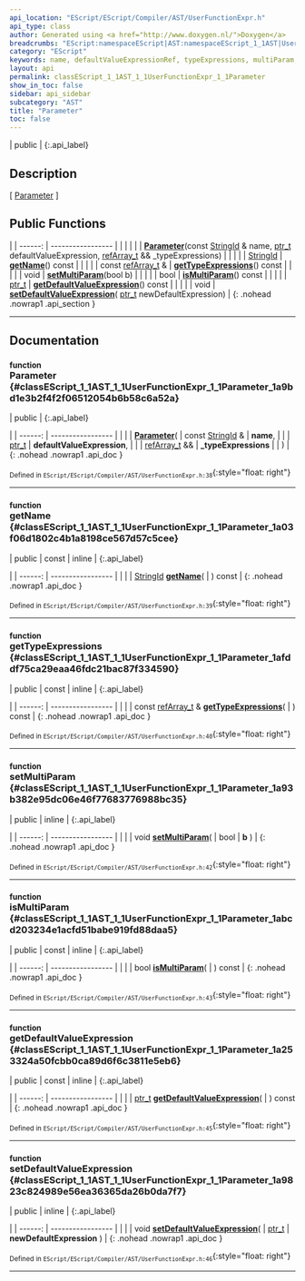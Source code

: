 ```yaml
---
api_location: "EScript/EScript/Compiler/AST/UserFunctionExpr.h"
api_type: class
author: Generated using <a href="http://www.doxygen.nl/">Doxygen</a>
breadcrumbs: "EScript:namespaceEScript|AST:namespaceEScript_1_1AST|UserFunctionExpr:classEScript_1_1AST_1_1UserFunctionExpr"
category: "EScript"
keywords: name, defaultValueExpressionRef, typeExpressions, multiParam, Parameter, getName, getTypeExpressions, setMultiParam, isMultiParam, getDefaultValueExpression, setDefaultValueExpression
layout: api
permalink: classEScript_1_1AST_1_1UserFunctionExpr_1_1Parameter
show_in_toc: false
sidebar: api_sidebar
subcategory: "AST"
title: "Parameter"
toc: false
---
```


| public |
{:.api_label}

## Description

[ [Parameter](classEScript_1_1AST_1_1UserFunctionExpr_1_1Parameter) ]



## Public Functions

|
| ------: | ----------------- |
|  | |
|  | **[Parameter](#classEScript_1_1AST_1_1UserFunctionExpr_1_1Parameter_1a9bd1e3b2f4f2f06512054b6b58c6a52a)**(const [StringId](classEScript_1_1StringId) & name,  [ptr_t](classEScript_1_1AST_1_1ASTNode#classEScript_1_1AST_1_1ASTNode_1a3b66b4450e328f61c873204f6e4183a5)  defaultValueExpression,  [refArray_t](classEScript_1_1AST_1_1ASTNode#classEScript_1_1AST_1_1ASTNode_1a58bb954e7423bffee86185de70bcfb36) && _typeExpressions) |
|  | |
| [StringId](classEScript_1_1StringId) | **[getName](#classEScript_1_1AST_1_1UserFunctionExpr_1_1Parameter_1a03f06d1802c4b1a8198ce567d57c5cee)**() const |
|  | |
| const [refArray_t](classEScript_1_1AST_1_1ASTNode#classEScript_1_1AST_1_1ASTNode_1a58bb954e7423bffee86185de70bcfb36) & | **[getTypeExpressions](#classEScript_1_1AST_1_1UserFunctionExpr_1_1Parameter_1afddf75ca29eaa46fdc21bac87f334590)**() const |
|  | |
| void | **[setMultiParam](#classEScript_1_1AST_1_1UserFunctionExpr_1_1Parameter_1a93b382e95dc06e46f77683776988bc35)**(bool b) |
|  | |
| bool | **[isMultiParam](#classEScript_1_1AST_1_1UserFunctionExpr_1_1Parameter_1abcd203234e1acfd51babe919fd88daa5)**() const |
|  | |
| [ptr_t](classEScript_1_1AST_1_1ASTNode#classEScript_1_1AST_1_1ASTNode_1a3b66b4450e328f61c873204f6e4183a5) | **[getDefaultValueExpression](#classEScript_1_1AST_1_1UserFunctionExpr_1_1Parameter_1a253324a50fcbb0ca89d6f6c3811e5eb6)**() const |
|  | |
| void | **[setDefaultValueExpression](#classEScript_1_1AST_1_1UserFunctionExpr_1_1Parameter_1a9823c824989e56ea36365da26b0da7f7)**( [ptr_t](classEScript_1_1AST_1_1ASTNode#classEScript_1_1AST_1_1ASTNode_1a3b66b4450e328f61c873204f6e4183a5)  newDefaultExpression) |
{: .nohead .nowrap1 .api_section }


-------------------------------------------------------------------

## Documentation

### <small>function</small><br/> Parameter {#classEScript_1_1AST_1_1UserFunctionExpr_1_1Parameter_1a9bd1e3b2f4f2f06512054b6b58c6a52a}

| public |
{:.api_label}

|
| ------: | ----------------- |
|  |
|  **[Parameter](#classEScript_1_1AST_1_1UserFunctionExpr_1_1Parameter_1a9bd1e3b2f4f2f06512054b6b58c6a52a)**( | const [StringId](classEScript_1_1StringId) & | **name**, |
| |  [ptr_t](classEScript_1_1AST_1_1ASTNode#classEScript_1_1AST_1_1ASTNode_1a3b66b4450e328f61c873204f6e4183a5)  | **defaultValueExpression**, |
| |  [refArray_t](classEScript_1_1AST_1_1ASTNode#classEScript_1_1AST_1_1ASTNode_1a58bb954e7423bffee86185de70bcfb36) && | **_typeExpressions** |
|   ) |
{: .nohead .nowrap1 .api_doc }





<sub>Defined in `EScript/EScript/Compiler/AST/UserFunctionExpr.h:38`</sub>{:style="float: right"}

-------------------------------------------------------------------

### <small>function</small><br/> getName {#classEScript_1_1AST_1_1UserFunctionExpr_1_1Parameter_1a03f06d1802c4b1a8198ce567d57c5cee}

| public | const | inline |
{:.api_label}

|
| ------: | ----------------- |
|  |
| [StringId](classEScript_1_1StringId) **[getName](#classEScript_1_1AST_1_1UserFunctionExpr_1_1Parameter_1a03f06d1802c4b1a8198ce567d57c5cee)**( |  ) const |
{: .nohead .nowrap1 .api_doc }





<sub>Defined in `EScript/EScript/Compiler/AST/UserFunctionExpr.h:39`</sub>{:style="float: right"}

-------------------------------------------------------------------

### <small>function</small><br/> getTypeExpressions {#classEScript_1_1AST_1_1UserFunctionExpr_1_1Parameter_1afddf75ca29eaa46fdc21bac87f334590}

| public | const | inline |
{:.api_label}

|
| ------: | ----------------- |
|  |
| const [refArray_t](classEScript_1_1AST_1_1ASTNode#classEScript_1_1AST_1_1ASTNode_1a58bb954e7423bffee86185de70bcfb36) & **[getTypeExpressions](#classEScript_1_1AST_1_1UserFunctionExpr_1_1Parameter_1afddf75ca29eaa46fdc21bac87f334590)**( |  ) const |
{: .nohead .nowrap1 .api_doc }





<sub>Defined in `EScript/EScript/Compiler/AST/UserFunctionExpr.h:40`</sub>{:style="float: right"}

-------------------------------------------------------------------

### <small>function</small><br/> setMultiParam {#classEScript_1_1AST_1_1UserFunctionExpr_1_1Parameter_1a93b382e95dc06e46f77683776988bc35}

| public | inline |
{:.api_label}

|
| ------: | ----------------- |
|  |
| void **[setMultiParam](#classEScript_1_1AST_1_1UserFunctionExpr_1_1Parameter_1a93b382e95dc06e46f77683776988bc35)**( | bool | **b** ) |
{: .nohead .nowrap1 .api_doc }





<sub>Defined in `EScript/EScript/Compiler/AST/UserFunctionExpr.h:42`</sub>{:style="float: right"}

-------------------------------------------------------------------

### <small>function</small><br/> isMultiParam {#classEScript_1_1AST_1_1UserFunctionExpr_1_1Parameter_1abcd203234e1acfd51babe919fd88daa5}

| public | const | inline |
{:.api_label}

|
| ------: | ----------------- |
|  |
| bool **[isMultiParam](#classEScript_1_1AST_1_1UserFunctionExpr_1_1Parameter_1abcd203234e1acfd51babe919fd88daa5)**( |  ) const |
{: .nohead .nowrap1 .api_doc }





<sub>Defined in `EScript/EScript/Compiler/AST/UserFunctionExpr.h:43`</sub>{:style="float: right"}

-------------------------------------------------------------------

### <small>function</small><br/> getDefaultValueExpression {#classEScript_1_1AST_1_1UserFunctionExpr_1_1Parameter_1a253324a50fcbb0ca89d6f6c3811e5eb6}

| public | const | inline |
{:.api_label}

|
| ------: | ----------------- |
|  |
| [ptr_t](classEScript_1_1AST_1_1ASTNode#classEScript_1_1AST_1_1ASTNode_1a3b66b4450e328f61c873204f6e4183a5) **[getDefaultValueExpression](#classEScript_1_1AST_1_1UserFunctionExpr_1_1Parameter_1a253324a50fcbb0ca89d6f6c3811e5eb6)**( |  ) const |
{: .nohead .nowrap1 .api_doc }





<sub>Defined in `EScript/EScript/Compiler/AST/UserFunctionExpr.h:45`</sub>{:style="float: right"}

-------------------------------------------------------------------

### <small>function</small><br/> setDefaultValueExpression {#classEScript_1_1AST_1_1UserFunctionExpr_1_1Parameter_1a9823c824989e56ea36365da26b0da7f7}

| public | inline |
{:.api_label}

|
| ------: | ----------------- |
|  |
| void **[setDefaultValueExpression](#classEScript_1_1AST_1_1UserFunctionExpr_1_1Parameter_1a9823c824989e56ea36365da26b0da7f7)**( |  [ptr_t](classEScript_1_1AST_1_1ASTNode#classEScript_1_1AST_1_1ASTNode_1a3b66b4450e328f61c873204f6e4183a5)  | **newDefaultExpression** ) |
{: .nohead .nowrap1 .api_doc }





<sub>Defined in `EScript/EScript/Compiler/AST/UserFunctionExpr.h:46`</sub>{:style="float: right"}

-------------------------------------------------------------------

